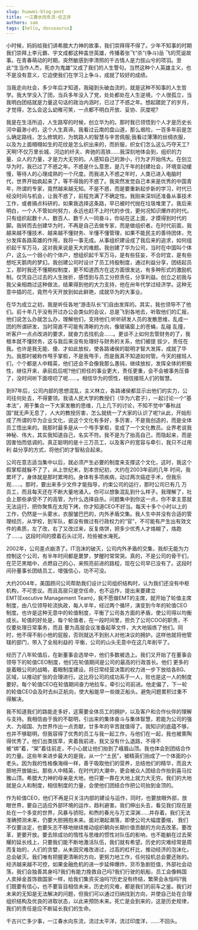```yaml
---
slug: huawei-blog-post
title: 一江春水向东流-任正非
authors: sam
tags: [hello, docusaurus]
---
```


小时候，妈妈给我们讲希腊大力神的故事，我们崇拜得不得了。少年不知事的时期我们崇拜上李元霸、宇文成都这种盖世英雄，传播着张飞“杀”(争斗)岳 飞的荒诞故事。在青春萌动的时期，突然敏感到李清照的千古情人是力拔山兮的项羽。至此“生当作人杰，死亦为鬼雄”又成了我们的人生警句。当然这种个人英雄主义，也不是没有意义，它迫使我们在学习上争斗，成就了较好的成绩。

当我走向社会，多少年后才知道，我碰到头破血流的，就是这种不知事的人生哲学。我大学没入了团，当兵多年没入了党，处处都处在人生逆境，个人很孤立，当我明白团结就是力量这句话的政治内涵时，已过了不惑之年。想起蹉跎了的岁月，才觉得，怎么会这么幼稚可笑，一点都不明白开放、妥协、灰度呢?

我是在生活所迫，人生路窄的时候，创立华为的。那时我已领悟到个人才是历史长河中最渺小的，这个人生真谛。我看过云南的盘山道，那么艰险，一百多年前是怎么确定路线，怎么修筑的，为筑路人的智慧与辛苦佩服;我看过薄薄的丝绸衣服，以及为上面栩栩如生的花纹是怎么织出来的，而折服，织女们怎么这么巧夺天工?天啊!不仅万里长城、河边的纤夫、奔驰的高铁……我深刻地体会到，组织的力量、众人的力量，才是力大无穷的。人感知自己的渺小，行为才开始伟大。在创立华为时，我已过了不惑之年。不惑是什么意思，是几千年的封建社会，环境变动缓慢，等待人的心理成熟的一个尺度。而我进入不惑之年时，人类已进入电脑时 代，世界开始疯起来了，等不得我的不惑了。我突然发觉自己本来是优秀的中国青年，所谓的专家，竟然越来越无知。不是不惑，而是要重新起步新的学习，时代已经没时间与机会，让我不惑了，前程充满了不确定性。我刚来深圳还准备从事技术工作，或者搞点科研的，如果我选择这条路，早已被时代抛在垃圾堆里了。我后来明白，一个人不管如何努力，永远也赶不上时代的步伐，更何况知识爆炸的时代。只有组织起数十人、数百人、数千人一同奋斗，你站在这上面，才摸得到时代的脚。我转而去创建华为时，不再是自己去做专家，而是做组织者。在时代前面，我越来越不懂技术、越来越不懂财务、半懂不懂管理，如果不能民主的善待团体，充分发挥各路英雄的作用，我将一事无成。从事组织建设成了我后来的追求，如何组织起千军万马，这对我来说是天大的难题。我创建了华为公司，当时在中国叫个体户，这么一个弱小的个体户，想组织起千军万马，是有些狂妄，不合时宜，是有些想吃天鹅肉的梦幻。我创建公司时设计了员工持股制度，通过利益分享，团结起员工，那时我还不懂期权制度，更不知道西方在这方面很发达，有多种形式的激励机制。仅凭自己过去的人生挫折，感悟到与员工分担责任，分享利益。创立之初我与 我父亲相商过这种做法，结果得到他的大力支持，他在卅年代学过经济学。这种无意中插的花，竟然今天开放到如此鲜艳，成就华为的大事业。

在华为成立之初，我是听任各地“游击队长”们自由发挥的。其实，我也领导不了他们。前十年几乎没有开过办公会类似的会议，总是飞到各地去，听取他们的汇报，他们说怎么办就怎么办，理解他们，支持他们;听听研发人员的发散思维，乱成一团的所谓研发，当时简直不可能有清晰的方向，像玻璃窗上的苍蝇，乱碰 乱撞，听客户一点点改进的要求，就奋力去找机会......。更谈不上如何去管财务的了，我根本就不懂财务，这与我后来没有处理好与财务的关系，他们被提 拔少，责任在我。也许是我无能、傻、才如此放权，使各路诸侯的聪明才智大发挥，成就了华为。我那时被称作甩手掌柜，不是我甩手，而是我真不知道如何管。今天的接班人们，个个都是人中精英，他们还会不会像我那么愚钝，继续放权，发挥全体的积极性，继往开来，承前启后呢?他们担任的事业更大，责任更重，会不会被事务压昏了，没时间听下面唠叨了呢……。相信华为的惯性，相信接班人们的智慧。

到97年后，公司内部的思想混乱，主义林立，各路诸侯都显示出他们的实力，公司往何处去，不得要领。我请人民大学的教授们（华为六君子），一起讨论一个“基本法”，用于集合一下大家发散的思维，几上几下的讨论，不知不觉中“春秋战国”就无声无息了，人大的教授厉害，怎么就统一了大家的认识了呢?从此，开始形成了所谓的华为企业文化，说这个文化有多好，多厉害，不是我创造的，而是全体员工悟出来的。我那时最多是从一个甩手掌柜，变成了一个文化教员。业界老说我神秘、伟大，其实我知道自己，名实不符。我不是为了抬高自己，而隐起来，而是因害怕而低调的。真正聪明的是十三万员工，以及客户的宽容与牵引，我只不过用利 益分享的方式，将他们的才智粘合起来。

公司在意志适当集中以后，就必须产生必要的制度来支撑这个文化，这时，我这个假掌柜就躲不了了，从上世纪末，到本世纪初，大约在2003年前的几年 时间，我累坏了，身体就是那时累垮的。身体有多项疾病，动过两次癌症手术，但我乐观……。那时，要出来多少文件才能指导，约束公司的运行，那时公司已有几 万员工，而且每天还在不断大量地涌入。你可以想象混乱到什么样子。我理解了，社会上那些承受不了的高管，为什么选择自杀。问题集中到你这一点，你不拿主意就无法运行，把你聚焦在太阳下烤，你才知道CEO不好当。每天十多个小时以上的工作，仍然是一头雾水，衣服皱巴巴的，内外矛盾交集。我人生中并没有合适的管理经历，从学校，到军队，都没有做过有行政权力的“官”，不可能有产生出有效文件的素质，左了改，右了又改过来，反复烙饼，把多少优秀人才烙糊了，烙跑了……。这段时间的摸着石头过河，险些被水淹死。

2002年，公司差点崩溃了。IT泡沫的破灭，公司内外矛盾的交集，我却无能为力控制这个公司，有半年时间都是噩梦，梦醒时常常哭。真的，不是公司的骨干们，在茫茫黑暗中，点燃自己的心，来照亮前进的路程，现在公司早已没有了。这段时间孙董事长团结员工，增强信心，功不可没。

大约2004年，美国顾问公司帮助我们设计公司组织结构时，认为我们还没有中枢机构，不可思议。而且高层只是空任命，也不运作，提出来要建立 EMT(Executive Management Team)，我不愿做EMT的主席，就开始了轮值主席制度，由八位领导轮流执政，每人半年，经过两个循环，演变到今年的轮值CEO制度。也许是这种无意中的轮值制度，平衡了公司各方面的矛盾，使公司得以均衡成长。轮值的好处是，每个轮值者，在一段时间里，担负了公司COO的职责，不仅要处理日常事务，而且 要为高层会议准备起草文件，大大地锻炼了他们。同时，他不得不削小他的屁股，否则就达不到别人对他决议的拥护。这样他就将他管辖的部门，带入了全局利益的 平衡，公司的山头无意中在这几年削平了。

经历了八年轮值后，在新董事会选举中，他们多数被选上。我们又开始了在董事会领导下的轮值CEO制度，他们在轮值期间是公司的最高的行政首长。他们 更多的是着眼公司的战略，着眼制度建设。将日常经营决策的权力进一步下放给各BG、区域，以推动扩张的合理进行。这比将公司的成功系于一人，败也是这一人的制度要好。每个轮值CEO在轮值期间奋力地拉车，牵引公司前进。他走偏了，下一轮的轮值CEO会及时去纠正航向，使大船能早一些拨正船头。避免问题累积过重不得解决。

我不知道我们的路能走多好，这需要全体员工的拥护，以及客户和合作伙伴的理解与支持。我相信由于我的不聪明，引出来的集体奋斗与集体智慧，若能为公司的强大、为祖国、为世界作出一点贡献，廿多年的辛苦就值得了。我知识的底蕴不够，也并不够聪明，但我容得了优秀的员工与我一起工作，与他们在一起，我也被熏陶得优秀了。他们出类拔萃，夹着我前进，我又没有什么退路，不得不被“绑”着，“架”着往前走，不小心就让他们抬到了峨眉山顶。我也体会到团结合作的力量。这些年来进步最大的是我，从一个“土民”，被精英们抬成了一个体面的小老头。因为我的性格像海绵一样，善于吸取他们的营养，总结他们的精华，而且大胆地开放输出。那些人中精英，在时代的大潮中，更会被众人团结合作抬到喜马拉雅山顶。希腊大力神的母亲是大地，他只要一靠在大地上就力大无穷。我们的大地就是众人和制度，相信制度的力量，会使他们团结合作把公司抬到金顶的。

作为轮值CEO，他们不再是只关注内部的建设与运作，同时，也要放眼外部，放眼世界，要自己适应外部环境的运作，趋利避害。我们伸出头去，看见我们现在是处在一个多变的世界，风暴与骄阳，和煦的春光与万丈深渊……并存着。我们无法准确预测未来，仍要大胆拥抱未来。面对潮起潮落，即使公司大幅度萎缩， 我们不仅要淡定，也要矢志不移地继续推动组织朝向长期价值贡献的方向去改革。要改革，更要开放。要去除成功的惰性与思维的惯性对队伍的影响，也不能躺在过去荣耀的延长线上，只要我们能不断地激活队伍，我们就有希望。历史的灾难经常是周而复始的，人们的贪婪，从未因灾难改进过，过高的杠杆比，推动经济的泡沫化，总会破灭。我们唯有把握更清晰的方向，更努力地工作，任何投机总会要还账的。经济越来越不可控，如果金融危机的进一步延伸爆炸，货币急剧贬值，外部社会动荡，我们会独善其身吗?我们有能力挽救自己吗?我们行驶的航船，员工会像韩国人卖掉金首饰救国家一样，给我们集资买油吗?历史没有终结，繁荣会永恒吗?我们既要有信心，也不要盲目相信未来，历史的灾难，都是我们的前车之鉴。我们对未来的无知是无法解决的问题，但我们可以通过归纳找到方向，并使自己处在合理组织结构及优良的进取状态，以此来预防未来。死亡是会到来的，这是历史规律，我们的责任是应不断延长我们的生命。

千古兴亡多少事，一江春水向东流，流过太平洋，流过印度洋，……不回头。